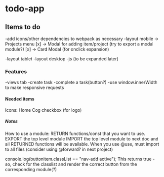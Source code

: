 # todo-app

## Items to do
-add icons/other dependencies to webpack as necessary
-layout mobile
 -> Projects menu [x]
 -> Modal for adding item/project (try to export a modal module?) [x]
 -> Card Modal (for onclick expansion) 

-layout tablet
-layout desktop
-js (to be expanded later)


### Features
-views tab
-create task
-complete a task(button?)
-use window.innerWidth to make responsive requests 


#### Needed items
Icons:
Home
Cog
checkbox (for logo)

##### Notes
How to use a module:
RETURN functions/const that you want to use.
EXPORT the top level module
IMPORT the top level module to next doc and all RETURNED functions will be available.
When you use @use, must import to all files (consider using @forward? in next project) 

console.log(buttonitem.classList == "nav-add active");
This returns true - so, check for the classlist and render the correct button from the corresponding module(?)
